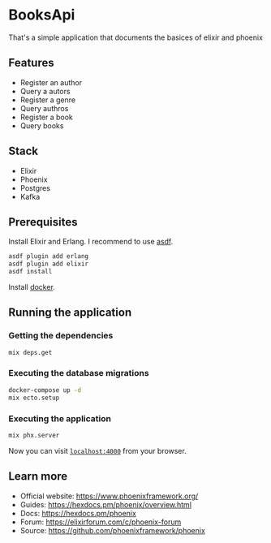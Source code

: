 # BooksApi
That's a simple application that documents the basices of elixir and phoenix

## Features
* Register an author
* Query a autors
* Register a genre
* Query authros
* Register a book
* Query books

## Stack
* Elixir
* Phoenix
* Postgres
* Kafka

## Prerequisites
Install Elixir and Erlang. I recommend to use [asdf](https://asdf-vm.com/).
```bash
asdf plugin add erlang
asdf plugin add elixir
asdf install
```
Install [docker](https://www.docker.com/).

## Running the application
### Getting the dependencies
```bash
mix deps.get
```

### Executing the database migrations
```bash
docker-compose up -d
mix ecto.setup
```

### Executing the application
```bash
mix phx.server
```

Now you can visit [`localhost:4000`](http://localhost:4000) from your browser.

## Learn more

  * Official website: https://www.phoenixframework.org/
  * Guides: https://hexdocs.pm/phoenix/overview.html
  * Docs: https://hexdocs.pm/phoenix
  * Forum: https://elixirforum.com/c/phoenix-forum
  * Source: https://github.com/phoenixframework/phoenix
